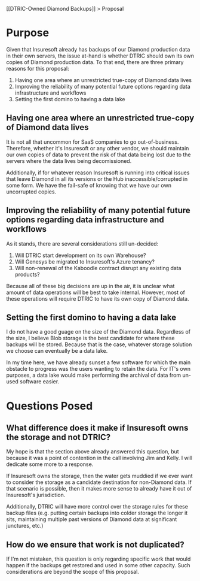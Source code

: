 [[DTRIC-Owned Diamond Backups]] > Proposal
# Purpose
Given that Insuresoft already has backups of our Diamond production data in their own servers, the issue at-hand is whether DTRIC should own its own copies of Diamond production data. To that end, there are three primary reasons for this proposal:

1. Having one area where an unrestricted true-copy of Diamond data lives
2. Improving the reliability of many potential future options regarding data infrastructure and workflows
3. Setting the first domino to having a data lake

## Having one area where an unrestricted true-copy of Diamond data lives

It is not all that uncommon for SaaS companies to go out-of-business. Therefore, whether it's Insuresoft or any other vendor, we should maintain our own copies of data to prevent the risk of that data being lost due to the servers where the data lives being decomissioned. 

Additionally, if for whatever reason Insuresoft is running into critical issues that leave Diamond in all its versions or the Hub inaccessible/corrupted in some form. We have the fail-safe of knowing that we have our own uncorrupted copies. 

## Improving the reliability of many potential future options regarding data infrastructure and workflows

As it stands, there are several considerations still un-decided:
1. Will DTRIC start development on its own Warehouse?
2. Will Genesys be migrated to Insuresoft's Azure tenancy?
3. Will non-renewal of the Kaboodle contract disrupt any existing data products?

Because all of these big decisions are up in the air, it is unclear what amount of data operations will be best to take internal. However, most of these operations will require DTRIC to have its own copy of Diamond data.

## Setting the first domino to having a data lake
I do not have a good guage on the size of the Diamond data. Regardless of the size, I believe Blob storage is the best candidate for where these backups will be stored. Because that is the case, whatever storage solution we choose can eventually be a data lake. 

In my time here, we have already sunset a few software for which the main obstacle to progress was the users wanting to retain the data. For IT's own purposes, a data lake would make performing the archival of data from un-used software easier. 

# Questions Posed

## What difference does it make if Insuresoft owns the storage and not DTRIC?

My hope is that the section above already answered this question, but because it was a point of contention in the call involving Jim and Kelly. I will dedicate some more to a response. 

If Insuresoft owns the storage, then the water gets muddied if we ever want to consider the storage as a candidate destination for non-Diamond data. If that scenario is possible, then it makes more sense to already have it out of Insuresoft's jurisdiction. 

Additionally, DTRIC will have more control over the storage rules for these backup files (e.g. putting certain backups into colder storage the longer it sits, maintaining multiple past versions of Diamond data at significant junctures, etc.)

## How do we ensure that work is not duplicated?

If I'm not mistaken, this question is only regarding specific work that would happen if the backups get restored and used in some other capacity. Such considerations are beyond the scope of this proposal. 
